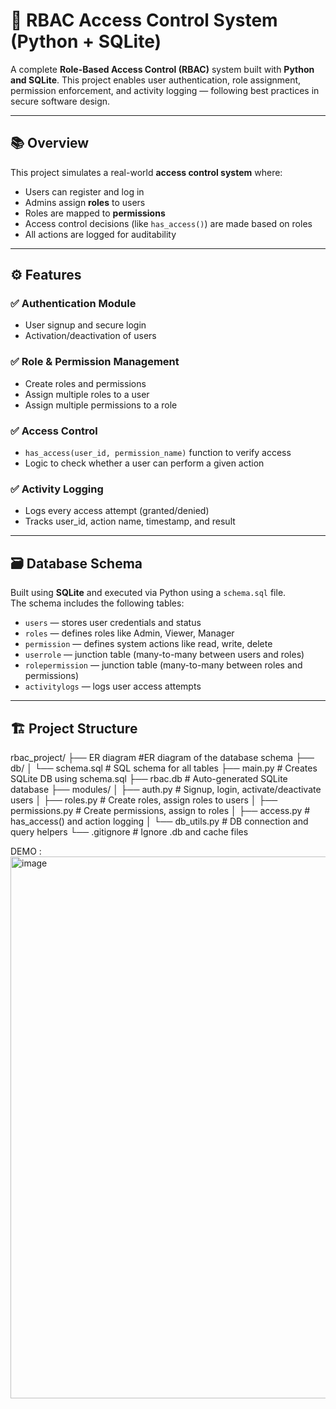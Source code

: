 # 🔐 RBAC Access Control System (Python + SQLite)

A complete **Role-Based Access Control (RBAC)** system built with **Python and SQLite**. This project enables user authentication, role assignment, permission enforcement, and activity logging — following best practices in secure software design.

---

## 📚 Overview

This project simulates a real-world **access control system** where:

- Users can register and log in
- Admins assign **roles** to users
- Roles are mapped to **permissions**
- Access control decisions (like `has_access()`) are made based on roles
- All actions are logged for auditability

---

## ⚙️ Features

### ✅ Authentication Module
- User signup and secure login
- Activation/deactivation of users

### ✅ Role & Permission Management
- Create roles and permissions
- Assign multiple roles to a user
- Assign multiple permissions to a role

### ✅ Access Control
- `has_access(user_id, permission_name)` function to verify access
- Logic to check whether a user can perform a given action

### ✅ Activity Logging
- Logs every access attempt (granted/denied)
- Tracks user_id, action name, timestamp, and result

---

## 🗃️ Database Schema

Built using **SQLite** and executed via Python using a `schema.sql` file.  
The schema includes the following tables:

- `users` — stores user credentials and status
- `roles` — defines roles like Admin, Viewer, Manager
- `permission` — defines system actions like read, write, delete
- `userrole` — junction table (many-to-many between users and roles)
- `rolepermission` — junction table (many-to-many between roles and permissions)
- `activitylogs` — logs user access attempts

---

## 🏗️ Project Structure
rbac_project/
├── ER diagram #ER diagram of the database schema
├── db/
│ └── schema.sql # SQL schema for all tables
├── main.py # Creates SQLite DB using schema.sql
├── rbac.db # Auto-generated SQLite database
├── modules/
│ ├── auth.py # Signup, login, activate/deactivate users
│ ├── roles.py # Create roles, assign roles to users
│ ├── permissions.py # Create permissions, assign to roles
│ ├── access.py # has_access() and action logging
│ └── db_utils.py # DB connection and query helpers
└── .gitignore # Ignore .db and cache files

DEMO :
<img width="741" height="867" alt="image" src="https://github.com/user-attachments/assets/78396b22-d24f-413b-bf49-64634d05fbfc" />

